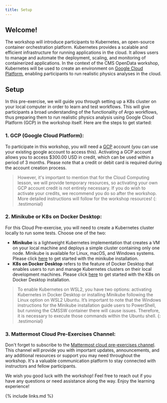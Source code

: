 ```yaml
---
title: Setup
---
```

## Welcome!
The workshop will introduce participants to Kubernetes, an open-source container orchestration platform. Kubernetes provides a scalable and efficient infrastructure for running applications in the cloud. It allows users to manage and automate the deployment, scaling, and monitoring of containerized applications. In the context of the CMS OpenData workshop, Kubernetes will be used to create an environment on [Google Cloud Platform](https://cloud.google.com), enabling participants to run realistic physics analyses in the cloud.

## Setup
In this pre-exercise, we will guide you through setting up a K8s cluster on your local computer in order to learn and test workflows. This will give participants a broad understanding of the functionality of Argo workflows, thus preparing them to run realistic physics analysis using Google Cloud Platform (GCP) in the workshop itself. Here are the steps to get started:

### 1. GCP (Google Cloud Platform):
To participate in this workshop, you will need a [GCP](https://cloud.google.com) account (you can use your existing google account to access this). Activating a GCP account allows you to access $300.00 USD in credit, which can be used within a period of 3 months. Please note that a credit or debit card is required during the account creation process. 
<br/>

> However, it's important to mention that for the Cloud Computing lesson, we will provide temporary resources, so activating your own GCP account credit is not entirely necessary. If you do wish to activate your credits, we recommend you do so after the workshop. More detailed instructions will follow for the workshop resources!
{: .testimonial}

### 2. Minikube or K8s on Docker Desktop:
For this Cloud Pre-exercise, you will need to create a Kubernetes cluster locally to run some tests. Choose one of the two:

- **Minikube** is a lightweight Kubernetes implementation that creates a VM on your local machine and deploys a simple cluster containing only one node. Minikube is available for Linux, macOS, and Windows systems. Please click [here](https://minikube.sigs.k8s.io/docs/start/) to get started with the minikube installation. 
- **K8s on Docker Desktop** refers to the feature of Docker Desktop that enables users to run and manage Kubernetes clusters on their local development machines. Please click [here](https://docs.docker.com/desktop/kubernetes/) to get started with the K8s on Docker Desktop installation.

>  To enable Kubernetes on WSL2, you have two options: activating Kubernetes in Docker Desktop or installing Minikube following the Linux option on WSL2 Ubuntu. It’s important to note that the Windows instructions for the Minikube installation guide users to PowerShell, but running the CMSSW container there will cause issues. Therefore, it is necessary to execute those commands within the Ubuntu shell.
{: .testimonial}

### 3. Mattermost Cloud Pre-Exercises Channel:
Don't forget to subscribe to the [Mattermost cloud pre-exercises channel](https://mattermost.web.cern.ch/cmsodws2023/channels/cloud-pre-exercise). This channel will provide you with important updates, announcements, and any additional resources or support you may need throughout the workshop. It's a valuable communication platform to stay connected with instructors and fellow participants.

We wish you good luck with the workshop! Feel free to reach out if you have any questions or need assistance along the way. Enjoy the learning experience!

{% include links.md %}
